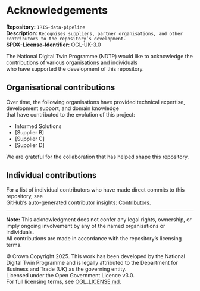 # Acknowledgements  

**Repository:** `IRIS-data-pipeline`  
**Description:** `Recognises suppliers, partner organisations, and other contributors to the repository’s development.`  
**SPDX-License-Identifier:** OGL-UK-3.0

The National Digital Twin Programme (NDTP) would like to acknowledge the contributions of various organisations and individuals  
who have supported the development of this repository.  

## Organisational contributions  

Over time, the following organisations have provided technical expertise, development support, and domain knowledge  
that have contributed to the evolution of this project:  

- Informed Solutions
- [Supplier B]
- [Supplier C]
- [Supplier D]

We are grateful for the collaboration that has helped shape this repository.  

## Individual contributions  

For a list of individual contributors who have made direct commits to this repository, see  
GitHub’s auto-generated contributor insights: [Contributors](https://github.com/National-Digital-Twin/IRIS-data-pipeline/graphs/contributors).  

---  

**Note:** This acknowledgment does not confer any legal rights, ownership, or imply ongoing involvement by any of the named organisations or individuals.  
All contributions are made in accordance with the repository’s licensing terms.  

© Crown Copyright 2025. This work has been developed by the National Digital Twin Programme and is legally attributed to the Department for Business and Trade (UK) as the governing entity.  
Licensed under the Open Government Licence v3.0.  
For full licensing terms, see [OGL_LICENSE.md](OGL_LICENSE.md).  